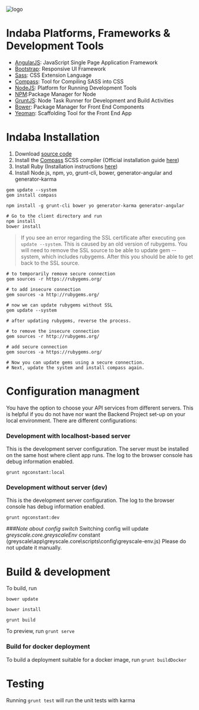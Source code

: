 ![logo](../images/Indaba_logo.png)

# Indaba Platforms, Frameworks & Development Tools
  - [AngularJS](http://angularjs.org/): JavaScript Single Page Application Framework
  - [Bootstrap](http://getbootstrap.com/): Responsive UI Framework 
  - [Sass](http://sass-lang.com/): CSS Extension Language
  - [Compass](http://compass-style.org/): Tool for Compiling SASS into CSS
  - [NodeJS](http://nodejs.org/): Platform for Running Development Tools
  - [NPM](https://www.npmjs.org/):Package Manager for Node
  - [GruntJS](http://gruntjs.com/): Node Task Runner for Development and Build Activities
  - [Bower](http://bower.io/): Package Manager for Front End Components 
  - [Yeoman](http://yeoman.io/): Scaffolding Tool for the Front End App 
  
# Indaba Installation

1. Download [source code](https://github.com/amida-tech/greyscale/)
2. Install the [Compass](http://compass-style.org/) SCSS compiler (Official installation guide [here](http://compass-style.org/install/))
3. Install Ruby (Installation instructions [here](https://www.ruby-lang.org/en/documentation/installation/))
4. Install Node.js, npm, yo, grunt-cli, bower, generator-angular and generator-karma

```
gem update --system
gem install compass

npm install -g grunt-cli bower yo generator-karma generator-angular

# Go to the client directory and run 
npm install
bower install

```

>If you see an error regarding the SSL certificate after executing `gem update --system`.
> This is caused by an old version of rubygems. You will need to remove the SSL source to be able to update gem --system, which includes rubygems. After this you should be able to get back to the SSL source.


```
# to temporarily remove secure connection
gem sources -r https://rubygems.org/

# to add insecure connection
gem sources -a http://rubygems.org/

# now we can update rubygems without SSL
gem update --system

# after updating rubygems, reverse the process.

# to remove the insecure connection
gem sources -r http://rubygems.org/

# add secure connection
gem sources -a https://rubygems.org/

# Now you can update gems using a secure connection.
# Next, update the system and install compass again.
```


# Configuration managment

You have the option to choose your API services from different servers. This is helpful if you do not have nor want the Backend Project set-up on your local environment.
There are different configurations:

### Development with localhost-based server

This is the development server configuration. The server must be installed on the same host where client app runs. The log to the browser console has debug information enabled.

```
grunt ngconstant:local
```

### Development without server (dev)

This is the development server configuration. The log to the browser console has debug information enabled.

```
grunt ngconstant:dev
```


###*Note about config switch*
Switching config will update *greyscale.core.greyscaleEnv* constant (greyscale\app\greyscale.core\scripts\config\greyscale-env.js)
Please do not update it manually.


# Build & development

To build, run  

`bower update` 

`bower install` 

`grunt build`

To preview, run `grunt serve`

### Build for docker deployment

To build a deployment suitable for a docker image, run `grunt buildDocker`


# Testing

Running `grunt test` will run the unit tests with karma
